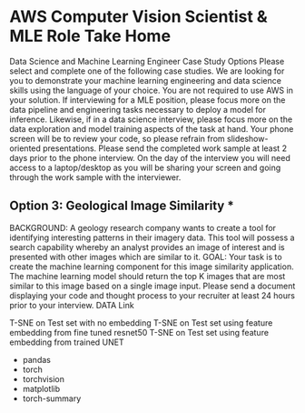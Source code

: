 # AWS Computer Vision Scientist & MLE Role Take Home


Data Science and Machine Learning Engineer Case Study Options
Please select and complete one of the following case studies. We are looking for you to demonstrate your machine learning engineering and data science skills using the language of your choice. You are not required to use AWS in your solution. If interviewing for a MLE position, please focus more on the data pipeline and engineering tasks necessary to deploy a model for inference. Likewise, if in a data science interview, please focus more on the data exploration and model training aspects of the task at hand. Your phone screen will be to review your code, so please refrain from slideshow-oriented presentations. Please send the completed work sample at least 2 days prior to the phone interview. On the day of the interview you will need access to a laptop/desktop as you will be sharing your screen and going through the work sample with the interviewer.


## Option 3: Geological Image Similarity *
BACKGROUND: A geology research company wants to create a tool for identifying interesting patterns in their imagery data. This tool will possess a search capability whereby an analyst provides an image of interest and is presented with other images which are similar to it. 
GOAL: Your task is to create the machine learning component for this image similarity application. The machine learning model should return the top K images that are most similar to this image based on a single image input. Please send a document displaying your code and thought process to your recruiter at least 24 hours prior to your interview. 
DATA Link


T-SNE on Test set with no embedding
T-SNE on Test set using feature embedding from fine tuned resnet50
T-SNE on Test set using feature embedding from trained UNET


- pandas
- torch
- torchvision
- matplotlib
- torch-summary